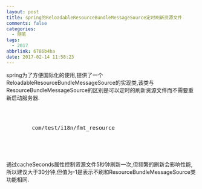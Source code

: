 ```yaml
---
layout: post
title: spring的ReloadableResourceBundleMessageSource定时刷新资源文件
comments: false
categories:
  - 随笔
tags:
  - 2017
abbrlink: 6786b4ba
date: 2017-02-14 11:58:23
---
```


spring为了方便国际化的使用,提供了一个ReloadableResourceBundleMessageSource的实现类,该类与ResourceBundleMessageSource的区别是可以定时的刷新资源文件而不需要重新启动服务器.
<pre>
  <bean id="myResource" class="org.springframework.context.support.ReloadableResourcesBundleMessageSource">
    <property name="basenames"> 
      <list>    
        <value>com/test/i18n/fmt_resource</value>
      </list>
    </property>
    <property name="cacheSeconds" value="5" ></property>
  </bean>
</pre>
通过cacheSeconds属性控制资源文件5秒钟刷新一次,但频繁的刷新会影响性能,所以建议大于30分钟,但值为-1是表示不刷和ResourceBundleMessageSource类功能相同.
</br>
